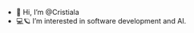 - 👋 Hi, I’m @Cristiala
- 💻🪐 I’m interested in software development and AI.

<!---
Cristiala/Cristiala is a ✨ special ✨ repository because its `README.md` (this file) appears on your GitHub profile.
You can click the Preview link to take a look at your changes.
--->
